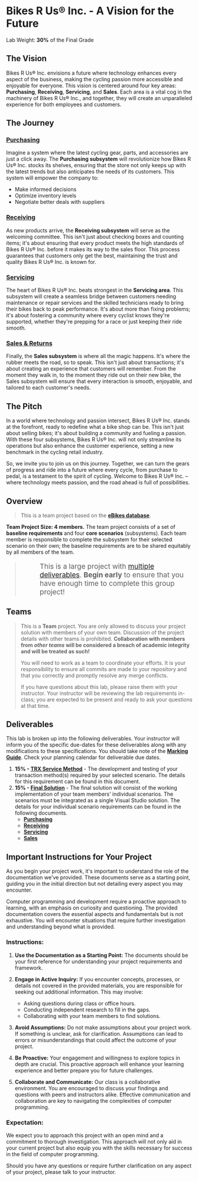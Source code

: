 # Bikes R Us® Inc. - A Vision for the Future

Lab Weight: **30%** of the Final Grade

## The Vision

Bikes R Us® Inc. envisions a future where technology enhances every aspect of the business, making the cycling passion more accessible and enjoyable for everyone. This vision is centered around four key areas: **Purchasing**, **Receiving**, **Servicing**, and **Sales**. Each area is a vital cog in the machinery of Bikes R Us® Inc., and together, they will create an unparalleled experience for both employees and customers.

## The Journey

### [Purchasing](Purchasing/ReadMe.md) 


Imagine a system where the latest cycling gear, parts, and accessories are just a click away. The **Purchasing subsystem** will revolutionize how Bikes R Us® Inc. stocks its shelves, ensuring that the store not only keeps up with the latest trends but also anticipates the needs of its customers. This system will empower the company to:

- Make informed decisions
- Optimize inventory levels
- Negotiate better deals with suppliers

### [Receiving](Receiving/ReadMe.md)

As new products arrive, the **Receiving subsystem** will serve as the welcoming committee. This isn't just about checking boxes and counting items; it's about ensuring that every product meets the high standards of Bikes R Us® Inc. before it makes its way to the sales floor. This process guarantees that customers only get the best, maintaining the trust and quality Bikes R Us® Inc. is known for.

### [Servicing](Servicing/ReadMe.md) 

The heart of Bikes R Us® Inc. beats strongest in the **Servicing area**. This subsystem will create a seamless bridge between customers needing maintenance or repair services and the skilled technicians ready to bring their bikes back to peak performance. It's about more than fixing problems; it's about fostering a community where every cyclist knows they're supported, whether they're prepping for a race or just keeping their ride smooth.

### [Sales & Returns](SalesReturns/ReadMe.md)

Finally, the **Sales subsystem** is where all the magic happens. It's where the rubber meets the road, so to speak. This isn't just about transactions; it's about creating an experience that customers will remember. From the moment they walk in, to the moment they ride out on their new bike, the Sales subsystem will ensure that every interaction is smooth, enjoyable, and tailored to each customer's needs.

## The Pitch

In a world where technology and passion intersect, Bikes R Us® Inc. stands at the forefront, ready to redefine what a bike shop can be. This isn't just about selling bikes; it's about building a community and fueling a passion. With these four subsystems, Bikes R Us® Inc. will not only streamline its operations but also enhance the customer experience, setting a new benchmark in the cycling retail industry.

So, we invite you to join us on this journey. Together, we can turn the gears of progress and ride into a future where every cycle, from purchase to pedal, is a testament to the spirit of cycling. Welcome to Bikes R Us® Inc. – where technology meets passion, and the road ahead is full of possibilities.

## Overview

> This is a team project based on the [**eBikes database**](Database/ReadMe.md).

**Team Project Size: 4 members.** The team project consists of a set of **baseline requirements** and four **core scenarios** (subsystems). Each team member is responsible to complete the subsystem for their selected scenario on their own; the baseline requirements are to be shared equitably by all members of the team. 

> > This is a large project with [multiple deliverables](#deliverables). **Begin early** to ensure that you have enough time to complete this group project!


## Teams
> This is a **Team** project. You are only allowed to discuss your project solution with members of your own team. Discussion of the project details with other teams is prohibited. **Collaboration with members from *other teams* will be considered a breach of academic integrity and will be treated as such!**
>
> You will need to work as a team to coordinate your efforts. It is your responsibility to ensure all commits are made to your repository and that you correctly and promptly resolve any merge conflicts.
>
> If you have questions about this lab, please raise them with your instructor. Your instructor will be reviewing the lab requirements in-class; you are expected to be present and ready to ask your questions at that time.

## Deliverables

This lab is broken up into the following deliverables. Your instructor will inform you of the specific due-dates for these deliverables along with any modifications to these specifications. You should take note of the [**Marking Guide**](./Marking/ReadMe.md). Check your planning calendar for deliverable due dates.

1. **15% - [TRX Service Method](./Deliverable1/Deliverable-1.md)** - The development and testing of your transaction method(s) required by your selected scenario. The details for this requirement can be found in this document.
2. **15% - [Final Solution](./Deliverable-2.md)** - The final solution will consist of the working implementation of your team members' individual scenarios. The scenarios must be integrated as a single Visual Studio solution. The details for your individual scenario requirements can be found in the following documents.
    - [**Purchasing**](./Purchasing/ReadMe.md)
    - [**Receiving**](./Receiving/ReadMe.md)
    - [**Servicing**](./Servicing/ReadMe.md)
    - [**Sales**](./SalesReturns/ReadMe.md)

## Important Instructions for Your Project

As you begin your project work, it's important to understand the role of the documentation we've provided. These documents serve as a starting point, guiding you in the initial direction but not detailing every aspect you may encounter.

Computer programming and development require a proactive approach to learning, with an emphasis on curiosity and questioning. The provided documentation covers the essential aspects and fundamentals but is not exhaustive. You will encounter situations that require further investigation and understanding beyond what is provided.

### Instructions:

1. **Use the Documentation as a Starting Point:** The documents should be your first reference for understanding your project requirements and framework.

2. **Engage in Active Inquiry:** If you encounter concepts, processes, or details not covered in the provided materials, you are responsible for seeking out additional information. This may involve:
   - Asking questions during class or office hours.
   - Conducting independent research to fill in the gaps.
   - Collaborating with your team members to find solutions.

3. **Avoid Assumptions:** Do not make assumptions about your project work. If something is unclear, ask for clarification. Assumptions can lead to errors or misunderstandings that could affect the outcome of your project.

4. **Be Proactive:** Your engagement and willingness to explore topics in depth are crucial. This proactive approach will enhance your learning experience and better prepare you for future challenges.

5. **Collaborate and Communicate:** Our class is a collaborative environment. You are encouraged to discuss your findings and questions with peers and instructors alike. Effective communication and collaboration are key to navigating the complexities of computer programming.

### Expectation:

We expect you to approach this project with an open mind and a commitment to thorough investigation. This approach will not only aid in your current project but also equip you with the skills necessary for success in the field of computer programming.

Should you have any questions or require further clarification on any aspect of your project, please talk to your instructor.

<style>
    blockquote blockquote {
        border-left: 0;
        font-size: 1.35em;
    }
</style>
